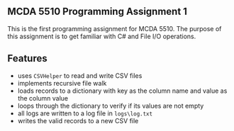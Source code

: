 ## MCDA 5510 Programming Assignment 1
This is the first programming assignment for MCDA 5510. The purpose of this assignment is to get familiar with C# and File I/O operations.
## Features
- uses `CSVHelper` to read and write CSV files
- implements recursive file walk
- loads records to a dictionary with key as the column name and value as the column value
- loops through the dictionary to verify if its values are not empty
- all logs are written to a log file in `logs\log.txt`
- writes the valid records to a new CSV file
